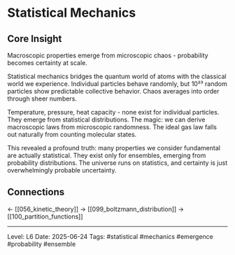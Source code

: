 # Statistical Mechanics

## Core Insight
Macroscopic properties emerge from microscopic chaos - probability becomes certainty at scale.

Statistical mechanics bridges the quantum world of atoms with the classical world we experience. Individual particles behave randomly, but 10²³ random particles show predictable collective behavior. Chaos averages into order through sheer numbers.

Temperature, pressure, heat capacity - none exist for individual particles. They emerge from statistical distributions. The magic: we can derive macroscopic laws from microscopic randomness. The ideal gas law falls out naturally from counting molecular states.

This revealed a profound truth: many properties we consider fundamental are actually statistical. They exist only for ensembles, emerging from probability distributions. The universe runs on statistics, and certainty is just overwhelmingly probable uncertainty.

## Connections
← [[056_kinetic_theory]]
→ [[099_boltzmann_distribution]]
→ [[100_partition_functions]]

---
Level: L6
Date: 2025-06-24
Tags: #statistical #mechanics #emergence #probability #ensemble